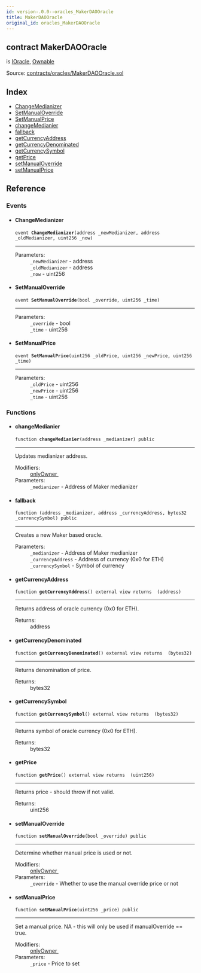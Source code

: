 ```yaml
---
id: version-.0.0--oracles_MakerDAOOracle
title: MakerDAOOracle
original_id: oracles_MakerDAOOracle
---
```


<div class="contract-doc"><div class="contract"><h2 class="contract-header"><span class="contract-kind">contract</span> MakerDAOOracle</h2><p class="base-contracts"><span>is</span> <a href="interfaces_IOracle.html">IOracle</a><span>, </span><a href="es_openzeppelin-solidity_contracts_ownership_Ownable.html">Ownable</a></p><div class="source">Source: <a href="https://github.com/PolymathNetwork/polymath-core/blob/v2.1.0/contracts/oracles/MakerDAOOracle.sol" target="_blank">contracts/oracles/MakerDAOOracle.sol</a></div></div><div class="index"><h2>Index</h2><ul><li><a href="oracles_MakerDAOOracle.html#ChangeMedianizer">ChangeMedianizer</a></li><li><a href="oracles_MakerDAOOracle.html#SetManualOverride">SetManualOverride</a></li><li><a href="oracles_MakerDAOOracle.html#SetManualPrice">SetManualPrice</a></li><li><a href="oracles_MakerDAOOracle.html#changeMedianier">changeMedianier</a></li><li><a href="oracles_MakerDAOOracle.html#">fallback</a></li><li><a href="oracles_MakerDAOOracle.html#getCurrencyAddress">getCurrencyAddress</a></li><li><a href="oracles_MakerDAOOracle.html#getCurrencyDenominated">getCurrencyDenominated</a></li><li><a href="oracles_MakerDAOOracle.html#getCurrencySymbol">getCurrencySymbol</a></li><li><a href="oracles_MakerDAOOracle.html#getPrice">getPrice</a></li><li><a href="oracles_MakerDAOOracle.html#setManualOverride">setManualOverride</a></li><li><a href="oracles_MakerDAOOracle.html#setManualPrice">setManualPrice</a></li></ul></div><div class="reference"><h2>Reference</h2><div class="events"><h3>Events</h3><ul><li><div class="item event"><span id="ChangeMedianizer" class="anchor-marker"></span><h4 class="name">ChangeMedianizer</h4><div class="body"><code class="signature">event <strong>ChangeMedianizer</strong><span>(address _newMedianizer, address _oldMedianizer, uint256 _now) </span></code><hr/><dl><dt><span class="label-parameters">Parameters:</span></dt><dd><div><code>_newMedianizer</code> - address</div><div><code>_oldMedianizer</code> - address</div><div><code>_now</code> - uint256</div></dd></dl></div></div></li><li><div class="item event"><span id="SetManualOverride" class="anchor-marker"></span><h4 class="name">SetManualOverride</h4><div class="body"><code class="signature">event <strong>SetManualOverride</strong><span>(bool _override, uint256 _time) </span></code><hr/><dl><dt><span class="label-parameters">Parameters:</span></dt><dd><div><code>_override</code> - bool</div><div><code>_time</code> - uint256</div></dd></dl></div></div></li><li><div class="item event"><span id="SetManualPrice" class="anchor-marker"></span><h4 class="name">SetManualPrice</h4><div class="body"><code class="signature">event <strong>SetManualPrice</strong><span>(uint256 _oldPrice, uint256 _newPrice, uint256 _time) </span></code><hr/><dl><dt><span class="label-parameters">Parameters:</span></dt><dd><div><code>_oldPrice</code> - uint256</div><div><code>_newPrice</code> - uint256</div><div><code>_time</code> - uint256</div></dd></dl></div></div></li></ul></div><div class="functions"><h3>Functions</h3><ul><li><div class="item function"><span id="changeMedianier" class="anchor-marker"></span><h4 class="name">changeMedianier</h4><div class="body"><code class="signature">function <strong>changeMedianier</strong><span>(address _medianizer) </span><span>public </span></code><hr/><div class="description"><p>Updates medianizer address.</p></div><dl><dt><span class="label-modifiers">Modifiers:</span></dt><dd><a href="es_openzeppelin-solidity_contracts_ownership_Ownable.html#onlyOwner">onlyOwner </a></dd><dt><span class="label-parameters">Parameters:</span></dt><dd><div><code>_medianizer</code> - Address of Maker medianizer</div></dd></dl></div></div></li><li><div class="item function"><span id="fallback" class="anchor-marker"></span><h4 class="name">fallback</h4><div class="body"><code class="signature">function <strong></strong><span>(address _medianizer, address _currencyAddress, bytes32 _currencySymbol) </span><span>public </span></code><hr/><div class="description"><p>Creates a new Maker based oracle.</p></div><dl><dt><span class="label-parameters">Parameters:</span></dt><dd><div><code>_medianizer</code> - Address of Maker medianizer</div><div><code>_currencyAddress</code> - Address of currency (0x0 for ETH)</div><div><code>_currencySymbol</code> - Symbol of currency</div></dd></dl></div></div></li><li><div class="item function"><span id="getCurrencyAddress" class="anchor-marker"></span><h4 class="name">getCurrencyAddress</h4><div class="body"><code class="signature">function <strong>getCurrencyAddress</strong><span>() </span><span>external </span><span>view </span><span>returns  (address) </span></code><hr/><div class="description"><p>Returns address of oracle currency (0x0 for ETH).</p></div><dl><dt><span class="label-return">Returns:</span></dt><dd>address</dd></dl></div></div></li><li><div class="item function"><span id="getCurrencyDenominated" class="anchor-marker"></span><h4 class="name">getCurrencyDenominated</h4><div class="body"><code class="signature">function <strong>getCurrencyDenominated</strong><span>() </span><span>external </span><span>view </span><span>returns  (bytes32) </span></code><hr/><div class="description"><p>Returns denomination of price.</p></div><dl><dt><span class="label-return">Returns:</span></dt><dd>bytes32</dd></dl></div></div></li><li><div class="item function"><span id="getCurrencySymbol" class="anchor-marker"></span><h4 class="name">getCurrencySymbol</h4><div class="body"><code class="signature">function <strong>getCurrencySymbol</strong><span>() </span><span>external </span><span>view </span><span>returns  (bytes32) </span></code><hr/><div class="description"><p>Returns symbol of oracle currency (0x0 for ETH).</p></div><dl><dt><span class="label-return">Returns:</span></dt><dd>bytes32</dd></dl></div></div></li><li><div class="item function"><span id="getPrice" class="anchor-marker"></span><h4 class="name">getPrice</h4><div class="body"><code class="signature">function <strong>getPrice</strong><span>() </span><span>external </span><span>view </span><span>returns  (uint256) </span></code><hr/><div class="description"><p>Returns price - should throw if not valid.</p></div><dl><dt><span class="label-return">Returns:</span></dt><dd>uint256</dd></dl></div></div></li><li><div class="item function"><span id="setManualOverride" class="anchor-marker"></span><h4 class="name">setManualOverride</h4><div class="body"><code class="signature">function <strong>setManualOverride</strong><span>(bool _override) </span><span>public </span></code><hr/><div class="description"><p>Determine whether manual price is used or not.</p></div><dl><dt><span class="label-modifiers">Modifiers:</span></dt><dd><a href="es_openzeppelin-solidity_contracts_ownership_Ownable.html#onlyOwner">onlyOwner </a></dd><dt><span class="label-parameters">Parameters:</span></dt><dd><div><code>_override</code> - Whether to use the manual override price or not</div></dd></dl></div></div></li><li><div class="item function"><span id="setManualPrice" class="anchor-marker"></span><h4 class="name">setManualPrice</h4><div class="body"><code class="signature">function <strong>setManualPrice</strong><span>(uint256 _price) </span><span>public </span></code><hr/><div class="description"><p>Set a manual price. NA - this will only be used if manualOverride == true.</p></div><dl><dt><span class="label-modifiers">Modifiers:</span></dt><dd><a href="es_openzeppelin-solidity_contracts_ownership_Ownable.html#onlyOwner">onlyOwner </a></dd><dt><span class="label-parameters">Parameters:</span></dt><dd><div><code>_price</code> - Price to set</div></dd></dl></div></div></li></ul></div></div></div>
